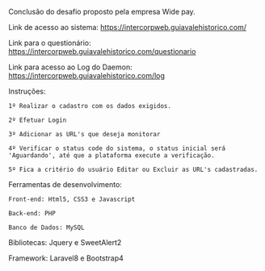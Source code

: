 Conclusão do desafio proposto pela empresa Wide pay.

Link de acesso ao sistema: https://intercorpweb.guiavalehistorico.com/

Link para o questionário: https://intercorpweb.guiavalehistorico.com/questionario

Link para acesso ao Log do Daemon: https://intercorpweb.guiavalehistorico.com/log

Instruções:

    1º Realizar o cadastro com os dados exigidos.
    
    2º Efetuar Login
    
    3º Adicionar as URL's que deseja monitorar
    
    4º Verificar o status code do sistema, o status inicial será 'Aguardando', até que a plataforma execute a verificação.
    
    5º Fica a critério do usuário Editar ou Excluir as URL's cadastradas.    

Ferramentas de desenvolvimento:

    Front-end: Html5, CSS3 e Javascript
    
    Back-end: PHP
    
    Banco de Dados: MySQL
    
Bibliotecas: Jquery e SweetAlert2

Framework: Laravel8 e Bootstrap4
